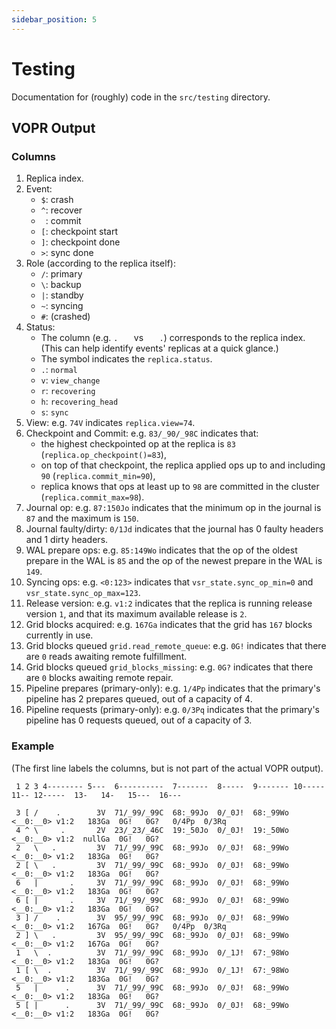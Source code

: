 ```yaml
---
sidebar_position: 5
---
```


# Testing

Documentation for (roughly) code in the `src/testing` directory.

## VOPR Output

### Columns

1. Replica index.
2. Event:
    - `$`: crash
    - `^`: recover
    - ` `: commit
    - `[`: checkpoint start
    - `]`: checkpoint done
    - `>`: sync done
3. Role (according to the replica itself):
    - `/`: primary
    - `\`: backup
    - `|`: standby
    - `~`: syncing
    - `#`: (crashed)
4. Status:
    - The column (e.g. `.   ` vs `   .`) corresponds to the replica index. (This can help identify events' replicas at a quick glance.)
    - The symbol indicates the `replica.status`.
    - `.`: `normal`
    - `v`: `view_change`
    - `r`: `recovering`
    - `h`: `recovering_head`
    - `s`: `sync`
5. View: e.g. `74V` indicates `replica.view=74`.
6. Checkpoint and Commit: e.g. `83/_90/_98C` indicates that:
   - the highest checkpointed op at the replica is `83` (`replica.op_checkpoint()=83`),
   - on top of that checkpoint, the replica applied ops up to and including `90` (`replica.commit_min=90`),
   - replica knows that ops at least up to `98` are committed in the cluster (`replica.commit_max=98`).
7. Journal op: e.g. `87:150Jo` indicates that the minimum op in the journal is `87` and the maximum is `150`.
8. Journal faulty/dirty: `0/1Jd` indicates that the journal has 0 faulty headers and 1 dirty headers.
9. WAL prepare ops: e.g. `85:149Wo` indicates that the op of the oldest prepare in the WAL is `85` and the op of the newest prepare in the WAL is `149`.
10. Syncing ops: e.g. `<0:123>` indicates that `vsr_state.sync_op_min=0` and `vsr_state.sync_op_max=123`.
11. Release version: e.g. `v1:2` indicates that the replica is running release version `1`, and that its maximum available release is `2`.
12. Grid blocks acquired: e.g. `167Ga` indicates that the grid has `167` blocks currently in use.
13. Grid blocks queued `grid.read_remote_queue`: e.g. `0G!` indicates that there are `0` reads awaiting remote fulfillment.
14. Grid blocks queued `grid_blocks_missing`: e.g. `0G?` indicates that there are `0` blocks awaiting remote repair.
15. Pipeline prepares (primary-only): e.g. `1/4Pp` indicates that the primary's pipeline has 2 prepares queued, out of a capacity of 4.
16. Pipeline requests (primary-only): e.g. `0/3Pq` indicates that the primary's pipeline has 0 requests queued, out of a capacity of 3.

### Example

(The first line labels the columns, but is not part of the actual VOPR output).

```
 1 2 3 4-------- 5---  6----------  7-------  8-----  9------- 10-----   11-- 12-----  13-   14-   15---  16---

 3 [ /    .        3V  71/_99/_99C  68:_99Jo  0/_0J!  68:_99Wo <__0:__0> v1:2   183Ga  0G!   0G?   0/4Pp  0/3Rq
 4 ^ \     .       2V  23/_23/_46C  19:_50Jo  0/_0J!  19:_50Wo <__0:__0> v1:2  nullGa  0G!   0G?
 2   \   .         3V  71/_99/_99C  68:_99Jo  0/_0J!  68:_99Wo <__0:__0> v1:2   183Ga  0G!   0G?
 2 [ \   .         3V  71/_99/_99C  68:_99Jo  0/_0J!  68:_99Wo <__0:__0> v1:2   183Ga  0G!   0G?
 6   |       .     3V  71/_99/_99C  68:_99Jo  0/_0J!  68:_99Wo <__0:__0> v1:2   183Ga  0G!   0G?
 6 [ |       .     3V  71/_99/_99C  68:_99Jo  0/_0J!  68:_99Wo <__0:__0> v1:2   183Ga  0G!   0G?
 3 ] /    .        3V  95/_99/_99C  68:_99Jo  0/_0J!  68:_99Wo <__0:__0> v1:2   167Ga  0G!   0G?   0/4Pp  0/3Rq
 2 ] \   .         3V  95/_99/_99C  68:_99Jo  0/_0J!  68:_99Wo <__0:__0> v1:2   167Ga  0G!   0G?
 1   \  .          3V  71/_99/_99C  68:_99Jo  0/_1J!  67:_98Wo <__0:__0> v1:2   183Ga  0G!   0G?
 1 [ \  .          3V  71/_99/_99C  68:_99Jo  0/_1J!  67:_98Wo <__0:__0> v1:2   183Ga  0G!   0G?
 5   |      .      3V  71/_99/_99C  68:_99Jo  0/_0J!  68:_99Wo <__0:__0> v1:2   183Ga  0G!   0G?
 5 [ |      .      3V  71/_99/_99C  68:_99Jo  0/_0J!  68:_99Wo <__0:__0> v1:2   183Ga  0G!   0G?
```
